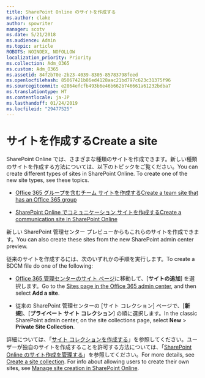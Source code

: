 ```yaml
---
title: SharePoint Online のサイトを作成する
ms.author: clake
author: spowriter
manager: scotv
ms.date: 5/21/2018
ms.audience: Admin
ms.topic: article
ROBOTS: NOINDEX, NOFOLLOW
localization_priority: Priority
ms.collection: Adm_O365
ms.custom: Adm_O365
ms.assetid: 84f2b70e-2b23-4039-8305-85783798feed
ms.openlocfilehash: 85067421b86ed4128aac21bd797c623c31375f96
ms.sourcegitcommit: e2864efcfb493b6e46b662b746661a61232bdba7
ms.translationtype: HT
ms.contentlocale: ja-JP
ms.lasthandoff: 01/24/2019
ms.locfileid: "29477525"
---
```

# <a name="create-a-site"></a><span data-ttu-id="2e064-102">サイトを作成する</span><span class="sxs-lookup"><span data-stu-id="2e064-102">Create a site</span></span>

<span data-ttu-id="2e064-p101">SharePoint Online では、さまざまな種類のサイトを作成できます。新しい種類のサイトを作成する方法については、以下のトピックをご覧ください。</span><span class="sxs-lookup"><span data-stu-id="2e064-p101">You can create different types of sites in SharePoint Online. To create one of the new site types, see these topics.</span></span>
  
- [<span data-ttu-id="2e064-105">Office 365 グループを含むチーム サイトを作成する</span><span class="sxs-lookup"><span data-stu-id="2e064-105">Create a team site that has an Office 365 group</span></span>](https://go.microsoft.com/fwlink/?linkid=866292)
    
- [<span data-ttu-id="2e064-106">SharePoint Online でコミュニケーション サイトを作成する</span><span class="sxs-lookup"><span data-stu-id="2e064-106">Create a communication site in SharePoint Online</span></span>](https://go.microsoft.com/fwlink/?linkid=866294)
    
<span data-ttu-id="2e064-107">新しい SharePoint 管理センター プレビューからもこれらのサイトを作成できます。</span><span class="sxs-lookup"><span data-stu-id="2e064-107">You can also create these sites from the new SharePoint admin center preview.</span></span>
  
<span data-ttu-id="2e064-108">従来のサイトを作成するには、次のいずれかの手順を実行します。</span><span class="sxs-lookup"><span data-stu-id="2e064-108">To create a BDCM file do one of the following:</span></span>
  
- <span data-ttu-id="2e064-109">[Office 365 管理センターのサイト ページ](https://portal.office.com/adminportal/home#/SitesList)に移動して、[**サイトの追加**] を選択します。</span><span class="sxs-lookup"><span data-stu-id="2e064-109">Go to the [Sites page in the Office 365 admin center](https://portal.office.com/adminportal/home#/SitesList), and then select **Add a site**.</span></span>
    
- <span data-ttu-id="2e064-110">従来の SharePoint 管理センターの [サイト コレクション] ページで、[**新規**]、[**プライベート サイト コレクション**] の順に選択します。</span><span class="sxs-lookup"><span data-stu-id="2e064-110">In the classic SharePoint admin center, on the site collections page, select **New** \> **Private Site Collection**.</span></span>
    
<span data-ttu-id="2e064-p102">詳細については、「[サイト コレクションを作成する](https://go.microsoft.com/fwlink/?linkid=866295)」を参照してください。ユーザーが独自のサイトを作成することを許可する方法については、「[SharePoint Online のサイト作成を管理する](https://go.microsoft.com/fwlink/?linkid=866296)」を参照してください。</span><span class="sxs-lookup"><span data-stu-id="2e064-p102">For more details, see [Create a site collection](https://go.microsoft.com/fwlink/?linkid=866295). For info about allowing users to create their own sites, see [Manage site creation in SharePoint Online](https://go.microsoft.com/fwlink/?linkid=866296).</span></span>
  

